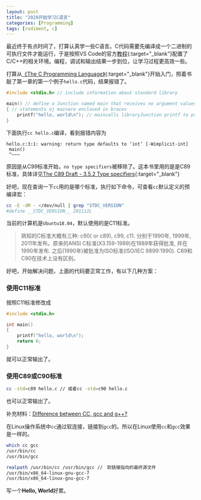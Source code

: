 ```yaml
---
layout: post
title: "2020开始学习C语言"
categories: [Programming]
tags: [rudiment, c]
---
```


最近终于有点时间了，打算认真学一些C语言。C代码需要先编译成一个二进制的可执行文件才能运行，于是按照VS Code的官方[教程](https://code.visualstudio.com/docs/cpp/config-linux){:target="_blank"}配置了C/C++的相关环境。编程，调试和输出结果一步到位，让学习过程更高效一些。

打算从[《The C Programming Language》](https://en.wikipedia.org/wiki/The_C_Programming_Language){:target="_blank"}开始入门，照着书敲了第一章的第一个例子`hello.c`代码，结果报错了。

```c
#include <stdio.h> // include information about standard library

main() // define a Junction named main that receives no argument values
{ // statements oj mainare enclosed in braces
	printf("hello, world\n"); // maincalls libraryJunction printf to print this sequence of characters; \n represents the newline character
}
```

下面执行`cc hello.c`编译，看到报错内容为

```
hello.c:3:1: warning: return type defaults to ‘int’ [-Wimplicit-int]
 main()
 ^~~~
```

原因是从C99标准开始，`no type specifiers`被移除了。这本书里用的是是C89标准，具体详见[The C89 Draft
\- 3.5.2 Type specifiers](http://port70.net/~nsz/c/c89/c89-draft.html#3.5.2){:target="_blank"}

好吧，现在查询一下`cc`用的是哪个标准，执行如下命令，可查看`cc`默认定义的预编译宏：

```sh
cc -E -dM - </dev/null | grep "STDC_VERSION"
#define __STDC_VERSION__ 201112L
```

当前的计算机是`Ubuntu18.04`，默认使用的是C11标准。

>熟知的C标准大概有三种: c90( or c89), c99, c11. 分别于1990年, 1999年, 2011年发布。原来的ANSI C标准(X3.159-1989)在1989年获得批准, 并在1990年发布. 之后(1990年)被批准为ISO标准(ISO/IEC 9899:1990). C89和C90在技术上没有区别。

好吧，开始解决问题，上面的代码要正常工作，有以下几种方案：

### 使用C11标准

按照C11标准修改成

```c
#include <stdio.h>

int main()
{
	printf("hello, world\n");
	return 0;
}
```

就可以正常输出了。

### 使用C89或C90标准

```sh
cc -std=c89 hello.c // 或者cc -std=c90 hello.c
```

也可以正常输出了。

补充材料：[Difference between CC, gcc and g++?](https://stackoverflow.com/questions/1516609/difference-between-cc-gcc-and-g)

在Linux操作系统中`cc`通过软连接，链接到`gcc`的。所以在Linux使用`cc`和`gcc`效果是一样的。

```sh
which cc gcc
/usr/bin/cc
/usr/bin/gcc

realpath /usr/bin/cc /usr/bin/gcc //　软链接指向的最终源文件
/usr/bin/x86_64-linux-gnu-gcc-7
/usr/bin/x86_64-linux-gnu-gcc-7
```

写一个**Hello, World**好累。